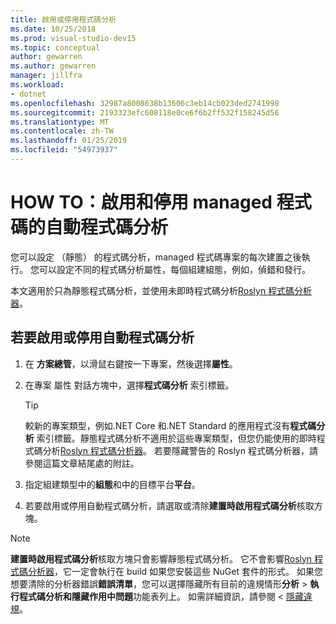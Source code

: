 ```yaml
---
title: 啟用或停用程式碼分析
ms.date: 10/25/2018
ms.prod: visual-studio-dev15
ms.topic: conceptual
author: gewarren
ms.author: gewarren
manager: jillfra
ms.workload:
- dotnet
ms.openlocfilehash: 32987a8008638b13606c3eb14cb023ded2741998
ms.sourcegitcommit: 2193323efc608118e0ce6f6b2ff532f158245d56
ms.translationtype: MT
ms.contentlocale: zh-TW
ms.lasthandoff: 01/25/2019
ms.locfileid: "54973937"
---
```

# <a name="how-to-enable-and-disable-automatic-code-analysis-for-managed-code"></a>HOW TO：啟用和停用 managed 程式碼的自動程式碼分析

您可以設定 （靜態） 的程式碼分析，managed 程式碼專案的每次建置之後執行。 您可以設定不同的程式碼分析屬性，每個組建組態，例如，偵錯和發行。

本文適用於只為靜態程式碼分析，並使用未即時程式碼分析[Roslyn 程式碼分析器](roslyn-analyzers-overview.md)。

## <a name="to-enable-or-disable-automatic-code-analysis"></a>若要啟用或停用自動程式碼分析

1. 在 **方案總管**，以滑鼠右鍵按一下專案，然後選擇**屬性**。

1. 在專案 屬性 對話方塊中，選擇**程式碼分析** 索引標籤。

   > [!TIP]
   > 較新的專案類型，例如.NET Core 和.NET Standard 的應用程式沒有**程式碼分析** 索引標籤。靜態程式碼分析不適用於這些專案類型，但您仍能使用的即時程式碼分析[Roslyn 程式碼分析器](roslyn-analyzers-overview.md)。 若要隱藏警告的 Roslyn 程式碼分析器，請參閱這篇文章結尾處的附註。

1. 指定組建類型中的**組態**和中的目標平台**平台**。

1. 若要啟用或停用自動程式碼分析，請選取或清除**建置時啟用程式碼分析**核取方塊。

> [!NOTE]
> **建置時啟用程式碼分析**核取方塊只會影響靜態程式碼分析。 它不會影響[Roslyn 程式碼分析器](roslyn-analyzers-overview.md)，它一定會執行在 build 如果您安裝這些 NuGet 套件的形式。 如果您想要清除的分析器錯誤**錯誤清單**，您可以選擇隱藏所有目前的違規情形**分析** > **執行程式碼分析和隱藏作用中問題**功能表列上。 如需詳細資訊，請參閱 <<c0> [ 隱藏違規](use-roslyn-analyzers.md#suppress-violations)。
